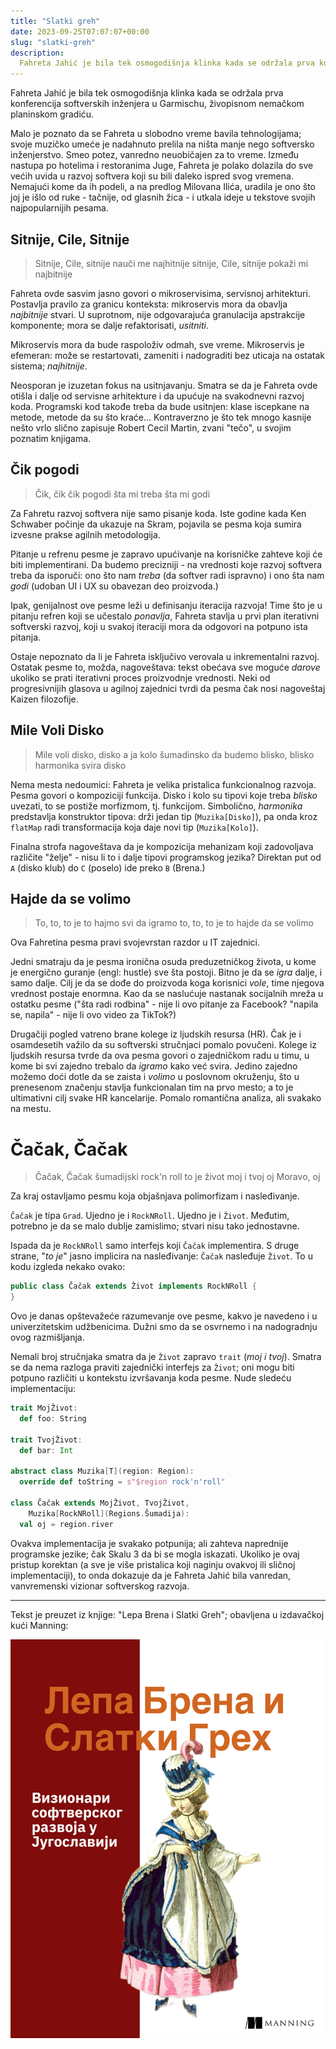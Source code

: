 ```yaml
---
title: "Slatki greh"
date: 2023-09-25T07:07:07+00:00
slug: "slatki-greh"
description:
  Fahreta Jahić je bila tek osmogodišnja klinka kada se održala prva konferencija softverskih inženjera u Garmischu, živopisnom nemačkom planinskom gradiću.
---
```


Fahreta Jahić je bila tek osmogodišnja klinka kada se održala prva konferencija softverskih inženjera u Garmischu, živopisnom nemačkom planinskom gradiću.

Malo je poznato da se Fahreta u slobodno vreme bavila tehnologijama; svoje muzičko umeće je nadahnuto prelila na ništa manje nego softversko inženjerstvo. Smeo potez, vanredno neuobičajen za to vreme. Između nastupa po hotelima i restoranima Juge, Fahreta je polako dolazila do sve većih uvida u razvoj softvera koji su bili daleko ispred svog vremena. Nemajući kome da ih podeli, a na predlog Milovana Ilića, uradila je ono što joj je išlo od ruke - tačnije, od glasnih žica - i utkala ideje u tekstove svojih najpopularnijih pesama.

## Sitnije, Cile, Sitnije

> Sitnije, Cile, sitnije
> nauči me najhitnije
> sitnije, Cile, sitnije
> pokaži mi najbitnije

Fahreta ovde sasvim jasno govori o mikroservisima, servisnoj arhitekturi. Postavlja pravilo za granicu konteksta: mikroservis mora da obavlja _najbitnije_ stvari. U suprotnom, nije odgovarajuća granulacija apstrakcije komponente; mora se dalje refaktorisati, _usitniti_.

Mikroservis mora da bude raspoloživ odmah, sve vreme. Mikroservis je efemeran: može se restartovati, zameniti i nadograditi bez uticaja na ostatak sistema; _najhitnije_.

Neosporan je izuzetan fokus na usitnjavanju. Smatra se da je Fahreta ovde otišla i dalje od servisne arhitekture i da upućuje na svakodnevni razvoj koda. Programski kod takođe treba da bude usitnjen: klase iscepkane na metode, metode da su što kraće... Kontraverzno je što tek mnogo kasnije nešto vrlo slično zapisuje Robert Cecil Martin, zvani "tečo", u svojim poznatim knjigama.

## Čik pogodi

> Čik, čik
> čik pogodi
> šta mi treba
> šta mi godi

Za Fahretu razvoj softvera nije samo pisanje koda. Iste godine kada Ken Schwaber počinje da ukazuje na Skram, pojavila se pesma koja sumira izvesne prakse agilnih metodologija.

Pitanje u refrenu pesme je zapravo upućivanje na korisničke zahteve koji će biti implementirani. Da budemo precizniji - na vrednosti koje razvoj softvera treba da isporuči: ono što nam _treba_ (da softver radi ispravno) i ono šta nam _godi_ (udoban UI i UX su obavezan deo proizvoda.)

Ipak, genijalnost ove pesme leži u definisanju iteracija razvoja! Time što je u pitanju refren koji se učestalo _ponavlja_, Fahreta stavlja u prvi plan iterativni softverski razvoj, koji u svakoj iteraciji mora da odgovori na potpuno ista pitanja.

Ostaje nepoznato da li je Fahreta isključivo verovala u inkrementalni razvoj. Ostatak pesme to, možda, nagoveštava: tekst obećava sve moguće _darove_ ukoliko se prati iterativni proces proizvodnje vrednosti. Neki od progresivnijih glasova u agilnoj zajednici tvrdi da pesma čak nosi nagoveštaj Kaizen filozofije.

## Mile Voli Disko

> Mile voli disko, disko
> a ja kolo šumadinsko
> da budemo blisko, blisko
> harmonika svira disko

Nema mesta nedoumici: Fahreta je velika pristalica funkcionalnog razvoja. Pesma govori o kompoziciji funkcija. Disko i kolo su tipovi koje treba _blisko_ uvezati, to se postiže morfizmom, tj. funkcijom. Simbolično, _harmonika_ predstavlja konstruktor tipova: drži jedan tip (`Muzika[Disko]`), pa onda kroz `flatMap` radi transformacija koja daje novi tip (`Muzika[Kolo]`).

Finalna strofa nagoveštava da je kompozicija mehanizam koji zadovoljava različite "želje" - nisu li to i dalje tipovi programskog jezika? Direktan put od `A` (disko klub) do `C` (poselo) ide preko `B` (Brena.)

## Hajde da se volimo

> To, to, to je to
> hajmo svi da igramo
> to, to, to je to
> hajde da se volimo

Ova Fahretina pesma pravi svojevrstan razdor u IT zajednici.

Jedni smatraju da je pesma ironična osuda preduzetničkog života, u kome je energično guranje (engl: hustle) sve šta postoji. Bitno je da se _igra_ dalje, i samo dalje. Cilj je da se dođe do proizvoda koga korisnici _vole_, time njegova vrednost postaje enormna. Kao da se naslućuje nastanak socijalnih mreža u ostatku pesme ("šta radi rodbina" - nije li ovo pitanje za Facebook? "napila se, napila" - nije li ovo video za TikTok?)

Drugačiji pogled vatreno brane kolege iz ljudskih resursa (HR). Čak je i osamdesetih važilo da su softverski stručnjaci pomalo povučeni. Kolege iz ljudskih resursa tvrde da ova pesma govori o zajedničkom radu u timu, u kome bi svi zajedno trebalo da _igramo_ kako već svira. Jedino zajedno možemo doći dotle da se zaista i _volimo_ u poslovnom okruženju, što u prenesenom značenju stavlja funkcionalan tim na prvo mesto; a to je ultimativni cilj svake HR kancelarije. Pomalo romantična analiza, ali svakako na mestu.

# Čačak, Čačak

> Čačak, Čačak
> šumadijski rock'n roll
> to je život moj i tvoj
> oj Moravo, oj

Za kraj ostavljamo pesmu koja objašnjava polimorfizam i nasleđivanje.

`Čačak` je tipa `Grad`. Ujedno je i `RockNRoll`. Ujedno je i `Život`. Međutim, potrebno je da se malo dublje zamislimo; stvari nisu tako jednostavne.

Ispada da je `RockNRoll` samo interfejs koji `Čačak` implementira. S druge strane, "_to je_" jasno implicira na nasleđivanje: `Čačak` nasleđuje `Život`. To u kodu izgleda nekako ovako:

```java
public class Čačak extends Život implements RockNRoll {
}
```

Ovo je danas opštevažeće razumevanje ove pesme, kakvo je navedeno i u univerzitetskim udžbenicima. Dužni smo da se osvrnemo i na nadogradnju ovog razmišljanja.

Nemali broj stručnjaka smatra da je `Život` zapravo `trait` (_moj i tvoj_). Smatra se da nema razloga praviti zajednički interfejs za `Život`; oni mogu biti potpuno različiti u kontekstu izvršavanja koda pesme. Nude sledeću implementaciju:

```scala
trait MojŽivot:
  def foo: String

trait TvojŽivot:
  def bar: Int

abstract class Muzika[T](region: Region):
  override def toString = s"$region rock'n'roll"

class Čačak extends MojŽivot, TvojŽivot,
    Muzika[RockNRoll](Regions.Šumadija):
  val oj = region.river
```

Ovakva implementacija je svakako potpunija; ali zahteva naprednije programske jezike; čak Skalu 3 da bi se mogla iskazati. Ukoliko je ovaj pristup korektan (a sve je više pristalica koji naginju ovakvoj ili sličnoj implementaciji), to onda dokazuje da je Fahreta Jahić bila vanredan, vanvremenski vizionar softverskog razvoja.

---

Tekst je preuzet iz knjige: "Lepa Brena i Slatki Greh"; obavljena u izdavačkoj kući Manning:

![](book.png)
